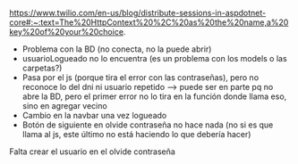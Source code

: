 https://www.twilio.com/en-us/blog/distribute-sessions-in-aspdotnet-core#:~:text=The%20HttpContext%20%2C%20as%20the%20name,a%20key%20of%20your%20choice. 



- Problema con la BD (no conecta, no la puede abrir)
- usuarioLogueado no lo encuentra (es un problema con los models o las carpetas?)
- Pasa por el js (porque tira el error con las contraseñas), pero no reconoce lo del dni ni usuario repetido --> puede ser en parte pq no abre la BD, pero el primer error no lo tira en la función donde llama eso, sino en agregar vecino
- Cambio en la navbar una vez logueado
- Botón de siguiente en olvide contraseña no hace nada (no si es que llama al js, este último no está haciendo lo que debería hacer)

Falta crear el usuario en el olvide contraseña 